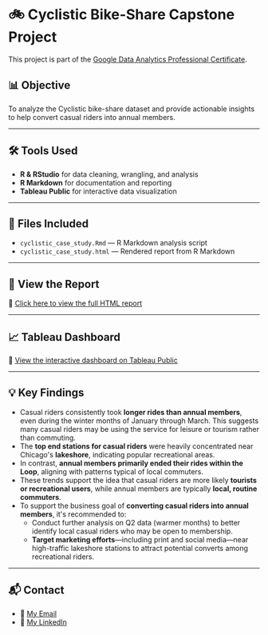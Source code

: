 # 🚲 Cyclistic Bike-Share Capstone Project

This project is part of the [Google Data Analytics Professional Certificate](https://www.coursera.org/professional-certificates/google-data-analytics).

## 📊 Objective
To analyze the Cyclistic bike-share dataset and provide actionable insights to help convert casual riders into annual members.

---

## 🛠️ Tools Used
- **R & RStudio** for data cleaning, wrangling, and analysis
- **R Markdown** for documentation and reporting
- **Tableau Public** for interactive data visualization

---

## 📁 Files Included
- `cyclistic_case_study.Rmd` — R Markdown analysis script
- `cyclistic_case_study.html` — Rendered report from R Markdown

---

## 📄 View the Report

🔗 [Click here to view the full HTML report](https://nicolepcollins.github.io/cyclistic-case-study/)

---

## 📈 Tableau Dashboard

🔗 [View the interactive dashboard on Tableau Public](https://public.tableau.com/views/CyclisticQ120192020RiderBehaviorAnalysis/CyclisticQ12019-2020RiderBehaviorAnalysis?:language=en-US&:sid=&:redirect=auth&:display_count=n&:origin=viz_share_link)

---

## 💡 Key Findings

- Casual riders consistently took **longer rides than annual members**, even during the winter months of January through March. This suggests many casual riders may be using the service for leisure or tourism rather than commuting.
- The **top end stations for casual riders** were heavily concentrated near Chicago's **lakeshore**, indicating popular recreational areas.
- In contrast, **annual members primarily ended their rides within the Loop**, aligning with patterns typical of local commuters.
- These trends support the idea that casual riders are more likely **tourists or recreational users**, while annual members are typically **local, routine commuters**.
- To support the business goal of **converting casual riders into annual members**, it's recommended to:
  - Conduct further analysis on Q2 data (warmer months) to better identify local casual riders who may be open to membership.
  - **Target marketing efforts**—including print and social media—near high-traffic lakeshore stations to attract potential converts among recreational riders.

---

## 📬 Contact
- 📧 [My Email](nicolepcollins14@gmail.com)
- 💼 [My LinkedIn](https://www.linkedin.com/in/nicole-collins-345b10166/)
